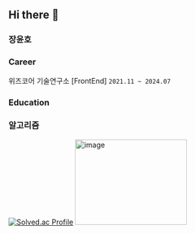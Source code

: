 ## Hi there 👋

### 장윤호

### Career
위즈코어 기술연구소 [FrontEnd]
`2021.11 ~ 2024.07`

### Education



### 알고리즘
[![Solved.ac Profile](http://mazassumnida.wtf/api/v2/generate_badge?boj=yuno98)](https://solved.ac/yuno98/)
<img width="220" height="168.5" alt="image" src="https://github.com/user-attachments/assets/15132663-1027-49c3-b21d-f47cf402c564" />


